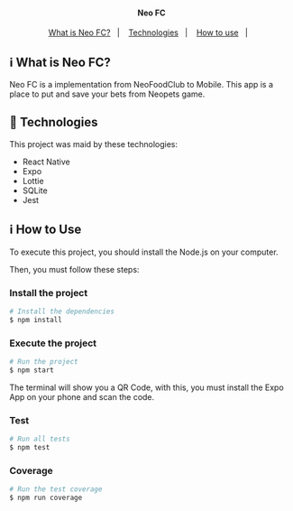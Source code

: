 <h4 align="center"> 
	Neo FC
</h4>

<p align="center">
  <a href="#information_source-what-is-neo-fc">What is Neo FC?</a>&nbsp;&nbsp;&nbsp;|&nbsp;&nbsp;&nbsp;
  <a href="#rocket-technologies">Technologies</a>&nbsp;&nbsp;&nbsp;|&nbsp;&nbsp;&nbsp;
  <a href="#information_source-how-to-use">How to use</a>&nbsp;&nbsp;&nbsp;|&nbsp;&nbsp;&nbsp;
</p>

## :information_source: What is Neo FC?

Neo FC is a implementation from NeoFoodClub to Mobile. This app is a place to put and save your bets from Neopets game. 


## :rocket: Technologies

This project was maid by these technologies:
- React Native
- Expo
- Lottie
- SQLite
- Jest

## :information_source: How to Use

To execute this project, you should install the Node.js on your computer.

Then, you must follow these steps:

### Install the project

```bash
# Install the dependencies
$ npm install
```

### Execute the project

```bash
# Run the project
$ npm start
```

The terminal will show you a QR Code, with this, you must install the Expo App on your phone and scan the code.

### Test

```bash
# Run all tests
$ npm test
```

### Coverage

```bash
# Run the test coverage
$ npm run coverage
```